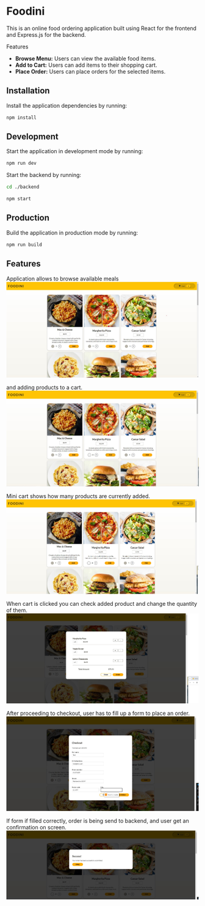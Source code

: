 # Foodini

This is an online food ordering application built using React for the frontend and Express.js for the backend.

Features
- **Browse Menu:** Users can view the available food items.
- **Add to Cart:** Users can add items to their shopping cart.
- **Place Order:** Users can place orders for the selected items.

## Installation

Install the application dependencies by running:

```sh
npm install
```

## Development

Start the application in development mode by running:

```sh
npm run dev
```

Start the backend by running:

```sh
cd ./backend
```

```sh
npm start
```

## Production

Build the application in production mode by running:

```sh
npm run build
```

## Features

Application allows to browse available meals
![Application Preview](/media/main_page.jpg)

and adding products to a cart. 
![Adding to a cart](/media/adding_to_cart.jpg)

Mini cart shows how many products are currently added.
![Mini Cart](/media/mini_cart_update.jpg) 

When cart is clicked you can check added product and change the quantity of them. 
![Cart](/media/cart.jpg)

After proceeding to checkout, user has to fill up a form to place an order. 
![Checkout](/media/checkout_validation.jpg)

If form if filled correctly, order is being send to backend, and user get an confirmation on screen.
![Success](/media/checkout_success.jpg)
